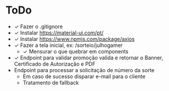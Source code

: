 # ToDo
- ✓ Fazer o .gitignore
- ✓ Instalar https://material-ui.com/pt/
- ✓ Instalar https://www.npmjs.com/package/axios
- ✓ Fazer a tela inicial, ex: /sorteio/julhogamer
    - ✓ Mensurar o que quebrar em components
- ✓ Endpoint para validar promoção valida e retornar o Banner, Certificado de Autorização e PDF
- Endpoint para processar a solicitação de número da sorte
    - Em caso de sucesso disparar e-mail para o cliente
    - Tratamento de fallback
